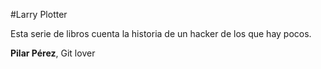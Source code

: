 #Larry Plotter

Esta serie de libros cuenta la historia de un hacker de los que hay pocos.

**Pilar Pérez**, Git lover


